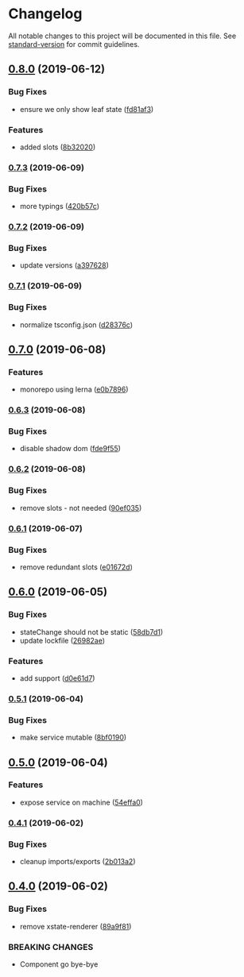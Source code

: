 # Changelog

All notable changes to this project will be documented in this file. See [standard-version](https://github.com/conventional-changelog/standard-version) for commit guidelines.

## [0.8.0](https://github.com/mikaelkaron/stencil-xstate/compare/v0.7.3...v0.8.0) (2019-06-12)


### Bug Fixes

* ensure we only show leaf state ([fd81af3](https://github.com/mikaelkaron/stencil-xstate/commit/fd81af3))


### Features

* added slots ([8b32020](https://github.com/mikaelkaron/stencil-xstate/commit/8b32020))



### [0.7.3](https://github.com/mikaelkaron/stencil-xstate/compare/v0.7.2...v0.7.3) (2019-06-09)


### Bug Fixes

* more typings ([420b57c](https://github.com/mikaelkaron/stencil-xstate/commit/420b57c))



### [0.7.2](https://github.com/mikaelkaron/stencil-xstate/compare/v0.7.1...v0.7.2) (2019-06-09)


### Bug Fixes

* update versions ([a397628](https://github.com/mikaelkaron/stencil-xstate/commit/a397628))



### [0.7.1](https://github.com/mikaelkaron/stencil-xstate/compare/v0.7.0...v0.7.1) (2019-06-09)


### Bug Fixes

* normalize tsconfig.json ([d28376c](https://github.com/mikaelkaron/stencil-xstate/commit/d28376c))



## [0.7.0](https://github.com/mikaelkaron/stencil-xstate/compare/v0.6.3...v0.7.0) (2019-06-08)


### Features

* monorepo using lerna ([e0b7896](https://github.com/mikaelkaron/stencil-xstate/commit/e0b7896))



### [0.6.3](https://github.com/mikaelkaron/stencil-xstate/compare/v0.6.2...v0.6.3) (2019-06-08)


### Bug Fixes

* disable shadow dom ([fde9f55](https://github.com/mikaelkaron/stencil-xstate/commit/fde9f55))



### [0.6.2](https://github.com/mikaelkaron/stencil-xstate/compare/v0.6.1...v0.6.2) (2019-06-08)


### Bug Fixes

* remove slots - not needed ([90ef035](https://github.com/mikaelkaron/stencil-xstate/commit/90ef035))



### [0.6.1](https://github.com/mikaelkaron/stencil-xstate/compare/v0.6.0...v0.6.1) (2019-06-07)


### Bug Fixes

* remove redundant slots ([e01672d](https://github.com/mikaelkaron/stencil-xstate/commit/e01672d))



## [0.6.0](https://github.com/mikaelkaron/stencil-xstate/compare/v0.5.1...v0.6.0) (2019-06-05)


### Bug Fixes

* stateChange should not be static ([58db7d1](https://github.com/mikaelkaron/stencil-xstate/commit/58db7d1))
* update lockfile ([26982ae](https://github.com/mikaelkaron/stencil-xstate/commit/26982ae))


### Features

* add <slot> support ([d0e61d7](https://github.com/mikaelkaron/stencil-xstate/commit/d0e61d7))



### [0.5.1](https://github.com/mikaelkaron/stencil-xstate/compare/v0.5.0...v0.5.1) (2019-06-04)


### Bug Fixes

* make service mutable ([8bf0190](https://github.com/mikaelkaron/stencil-xstate/commit/8bf0190))



## [0.5.0](https://github.com/mikaelkaron/stencil-xstate/compare/v0.4.1...v0.5.0) (2019-06-04)


### Features

* expose service on machine ([54effa0](https://github.com/mikaelkaron/stencil-xstate/commit/54effa0))



### [0.4.1](https://github.com/mikaelkaron/stencil-xstate/compare/v0.4.0...v0.4.1) (2019-06-02)


### Bug Fixes

* cleanup imports/exports ([2b013a2](https://github.com/mikaelkaron/stencil-xstate/commit/2b013a2))



## [0.4.0](https://github.com/mikaelkaron/stencil-xstate/compare/v0.3.0...v0.4.0) (2019-06-02)


### Bug Fixes

* remove xstate-renderer ([89a9f81](https://github.com/mikaelkaron/stencil-xstate/commit/89a9f81))


### BREAKING CHANGES

* Component go bye-bye
